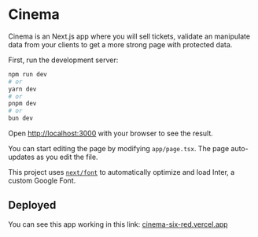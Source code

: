 # Cinema

Cinema is an Next.js app where you will sell tickets, validate an manipulate data from your clients to get a more strong page with protected data.

First, run the development server:

```bash
npm run dev
# or
yarn dev
# or
pnpm dev
# or
bun dev
```

Open [http://localhost:3000](http://localhost:3000) with your browser to see the result.

You can start editing the page by modifying `app/page.tsx`. The page auto-updates as you edit the file.

This project uses [`next/font`](https://nextjs.org/docs/basic-features/font-optimization) to automatically optimize and load Inter, a custom Google Font.

## Deployed

You can see this app working in this link: [cinema-six-red.vercel.app](cinema-six-red.vercel.app)
